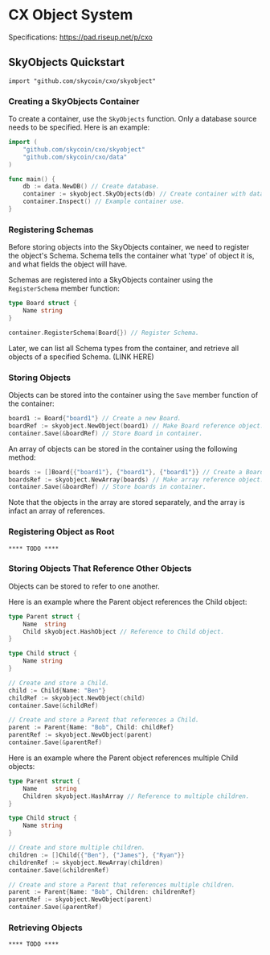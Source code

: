 **CX Object System**
====================

Specifications: https://pad.riseup.net/p/cxo

## SkyObjects Quickstart
`import "github.com/skycoin/cxo/skyobject"`

### Creating a SkyObjects Container
To create a container, use the `SkyObjects` function. Only a database source needs to be specified. Here is an example:

```go
import (
    "github.com/skycoin/cxo/skyobject"
    "github.com/skycoin/cxo/data"
)

func main() {    
    db := data.NewDB() // Create database.
    container := skyobject.SkyObjects(db) // Create container with database.
    container.Inspect() // Example container use.
}
```
### Registering Schemas
Before storing objects into the SkyObjects container, we need to register the object's Schema. Schema tells the container what 'type' of object it is, and what fields the object will have.

Schemas are registered into a SkyObjects container using the `RegisterSchema` member function:

```go
type Board struct {
	Name string
}

container.RegisterSchema(Board{}) // Register Schema.
```
Later, we can list all Schema types from the container, and retrieve all objects of a specified Schema. (LINK HERE)

### Storing Objects
Objects can be stored into the container using the `Save` member function of the container:
```go
board1 := Board{"board1"} // Create a new Board.
boardRef := skyobject.NewObject(board1) // Make Board reference object.
container.Save(&boardRef) // Store Board in container.
```
An array of objects can be stored in the container using the following method:
```go
boards := []Board{{"board1"}, {"board1"}, {"board1"}} // Create a Board array.
boardsRef := skyobject.NewArray(boards) // Make array reference object.
container.Save(&boardRef) // Store boards in container.
```
Note that the objects in the array are stored separately, and the array is infact an array of references.

### Registering Object as Root

`**** TODO ****`

### Storing Objects That Reference Other Objects
Objects can be stored to refer to one another.

Here is an example where the Parent object references the Child object:
```go
type Parent struct {
    Name  string
    Child skyobject.HashObject // Reference to Child object.
}

type Child struct {
    Name string
}

// Create and store a Child.
child := Child{Name: "Ben"}
childRef := skyobject.NewObject(child)
container.Save(&childRef)

// Create and store a Parent that references a Child.
parent := Parent{Name: "Bob", Child: childRef}
parentRef := skyobject.NewObject(parent)
container.Save(&parentRef)
```

Here is an example where the Parent object references multiple Child objects:
```go
type Parent struct {
    Name     string
    Children skyobject.HashArray // Reference to multiple children.
}

type Child struct {
    Name string
}

// Create and store multiple children.
children := []Child{{"Ben"}, {"James"}, {"Ryan"}}
childrenRef := skyobject.NewArray(children)
container.Save(&childrenRef)

// Create and store a Parent that references multiple children.
parent := Parent{Name: "Bob", Children: childrenRef}
parentRef := skyobject.NewObject(parent)
container.Save(&parentRef)
```
### Retrieving Objects
`**** TODO ****`
